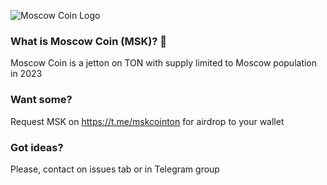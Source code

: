 
![Moscow Coin Logo](https://moscowcoin.github.io/MoscowCoin/logo/msk-ton.png)

### What is Moscow Coin (MSK)? 👋

Moscow Coin is a jetton on TON with supply limited to Moscow population in 2023

### Want some?

Request MSK on https://t.me/mskcointon for airdrop to your wallet

### Got ideas?

Please, contact on issues tab or in Telegram group
